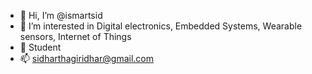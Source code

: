 - 👋 Hi, I’m @ismartsid
- 👀 I’m interested in Digital electronics, Embedded Systems, Wearable sensors, Internet of Things
- 🌱 Student
- 📫 sidharthagiridhar@gmail.com

<!---
ismartsid/ismartsid is a ✨ special ✨ repository because its `README.md` (this file) appears on your GitHub profile.
You can click the Preview link to take a look at your changes.
--->
